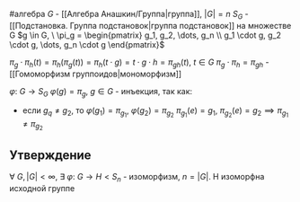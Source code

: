 #алгебра 
$G$ - [[Алгебра Анашкин/Группа|группа]], $|G| = n$
$S_G$ - [[Подстановка. Группа подстановок|группа подстановок]] на множестве G
$g \in G, \ \pi_g = \begin{pmatrix} g_1, g_2, \dots, g_n \\ g_1 \cdot g, g_2 \cdot g, \dots, g_n \cdot g \end{pmatrix}$

$\pi_g \cdot \pi_h (t) = \pi_h(\pi_g(t)) = \pi_h(t \cdot g) = t \cdot g \cdot h = \pi_{gh}(t) , \ t \in G$
$\pi_g \cdot \pi_h = \pi_{gh}$ - [[Гомоморфизм группоидов|мономорфизм]]

$\varphi: \ G \to S_G$
$\varphi(g) = \pi_g, \ g \in G$ - инъекция, так как:
- если $g_q \neq g_2$, то $\varphi(g_1) = \pi_{g_1}, \ \varphi(g_2) = \pi_{g_2}$
	$\pi_{g_1}(e) = g_1, \ \pi_{g_2}(e) = g_2 \implies \pi_{g_1} \neq \pi_{g_2}$

## Утверждение
$\forall \ G, |G| < \infty, \ \exists \ \varphi: \ G \to H < S_n$ - изоморфизм, $n = |G|$.
H изоморфна исходной группе